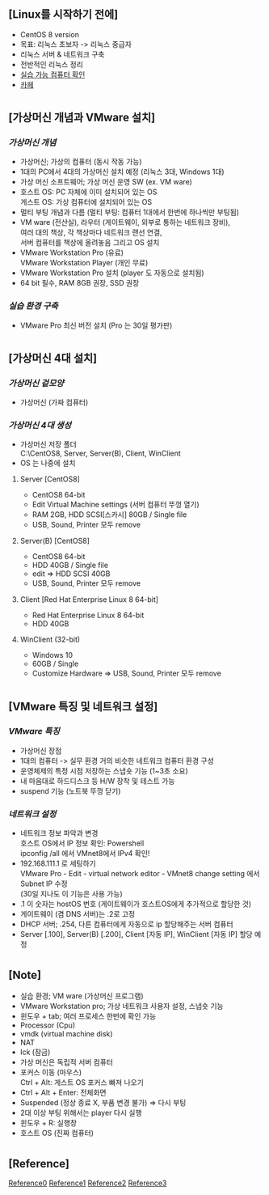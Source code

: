 ## [Linux를 시작하기 전에]

- CentOS 8 version
- 목표: 리눅스 초보자 -> 리눅스 중급자
- 리눅스 서버 & 네트워크 구축
- 전반적인 리눅스 정리
- [실습 가능 컴퓨터 확인](https://www.grc.com/securable.htm)
- [카페](https://cafe.naver.com/thisisLinux)

#

## [가상머신 개념과 VMware 설치]

### _가상머신 개념_

- 가상머신; 가상의 컴퓨터 (동시 작동 가능)
- 1대의 PC에서 4대의 가상머신 설치 예정 (리눅스 3대, Windows 1대)
- 가상 머신 소프트웨어; 가상 머신 운영 SW (ex. VM ware)
- 호스트 OS: PC 자체에 이미 설치되어 있는 OS <br/>
  게스트 OS: 가상 컴퓨터에 설치되어 있는 OS
- 멀티 부팅 개념과 다름 (멀티 부팅: 컴퓨터 1대에서 한번에 하나씩만 부팅됨)
- VM ware (전산실), 라우터 (게이트웨이, 외부로 통하는 네트워크 장비), <br/>
  여러 대의 책상, 각 책상마다 네트워크 랜선 연결, <br/>
  서버 컴퓨터를 책상에 올려놓음 그리고 OS 설치
- VMware Workstation Pro (유료) <br/>
  VMware Workstation Player (개인 무료)
- VMware Workstation Pro 설치 (player 도 자동으로 설치됨)
- 64 bit 필수, RAM 8GB 권장, SSD 권장

### _실습 환경 구축_

- VMware Pro 최신 버전 설치 (Pro 는 30일 평가판)

#

## [가상머신 4대 설치]

### _가상머신 겉모양_

- 가상머신 (가짜 컴퓨터)

### _가상머신 4대 생성_

- 가상머신 저장 폴더 <br/>
  C:\CentOS8, Server, Server(B), Client, WinClient
- OS 는 나중에 설치

1. Server [CentOS8]

   - CentOS8 64-bit
   - Edit Virtual Machine settings (서버 컴퓨터 뚜껑 열기)
   - RAM 2GB, HDD SCSI[스카시] 80GB / Single file
   - USB, Sound, Printer 모두 remove

2. Server(B) [CentOS8]

   - CentOS8 64-bit
   - HDD 40GB / Single file
   - edit => HDD SCSI 40GB
   - USB, Sound, Printer 모두 remove

3. Client [Red Hat Enterprise Linux 8 64-bit]

   - Red Hat Enterprise Linux 8 64-bit
   - HDD 40GB

4. WinClient (32-bit)

   - Windows 10
   - 60GB / Single
   - Customize Hardware => USB, Sound, Printer 모두 remove

#

## [VMware 특징 및 네트워크 설정]

### _VMware 특징_

- 가상머신 장점
- 1대의 컴퓨터 -> 실무 환경 거의 비슷한 네트워크 컴퓨터 환경 구성
- 운영체제의 특정 시점 저장하는 스냅숏 기능 (1~3초 소요)
- 내 마음대로 하드디스크 등 H/W 장착 및 테스트 가능
- suspend 기능 (노트북 뚜껑 닫기)

### _네트워크 설정_

- 네트워크 정보 파악과 변경 <br/>
  호스트 OS에서 IP 정보 확인: Powershell <br/>
  ipconfig /all 에서 VMnet8에서 IPv4 확인!
- 192.168.111.1 로 세팅하기 <br/>
  VMware Pro - Edit - virtual network editor - VMnet8 change setting 에서 Subnet IP 수정 <br/>
  (30일 지나도 이 기능은 사용 가능)
- .1 이 숫자는 hostOS 번호 (게이트웨이가 호스트OS에게 추가적으로 할당한 것)
- 게이트웨이 (겸 DNS 서버)는 .2로 고정
- DHCP 서버; .254, 다른 컴퓨터에게 자동으로 ip 할당해주는 서버 컴퓨터
- Server [.100], Server(B) [.200], Client [자동 IP], WinClient [자동 IP] 할당 예정

#

## [Note]

- 실습 환경; VM ware (가상머신 프로그램)
- VMware Workstation pro; 가상 네트워크 사용자 설정, 스냅숏 기능
- 윈도우 + tab; 여러 프로세스 한번에 확인 가능
- Processor (Cpu)
- vmdk (virtual machine disk)
- NAT
- lck (잠금)
- 가상 머신은 독립적 서버 컴퓨터
- 포커스 이동 (마우스) <br/>
  Ctrl + Alt: 게스트 OS 포커스 빠져 나오기
- Ctrl + Alt + Enter: 전체화면
- Suspended (정상 종료 X, 부품 변경 불가) => 다시 부팅
- 2대 이상 부팅 위해서는 player 다시 실행
- 윈도우 + R: 실행창
- 호스트 OS (진짜 컴퓨터)

#

## [Reference]

[Reference0](https://www.youtube.com/watch?v=ovrU9K3jfJs&list=PLVsNizTWUw7EJ9z-LW3lv3VC-6HI9I3hN&index=1)
[Reference1](https://www.youtube.com/watch?v=HeHO4JyGuVo&list=PLVsNizTWUw7EJ9z-LW3lv3VC-6HI9I3hN&index=2)
[Reference2](https://www.youtube.com/watch?v=64oghFmlwzU&list=PLVsNizTWUw7EJ9z-LW3lv3VC-6HI9I3hN&index=3)
[Reference3](https://www.youtube.com/watch?v=UPAJU1EzMyk&list=PLVsNizTWUw7EJ9z-LW3lv3VC-6HI9I3hN&index=4)

